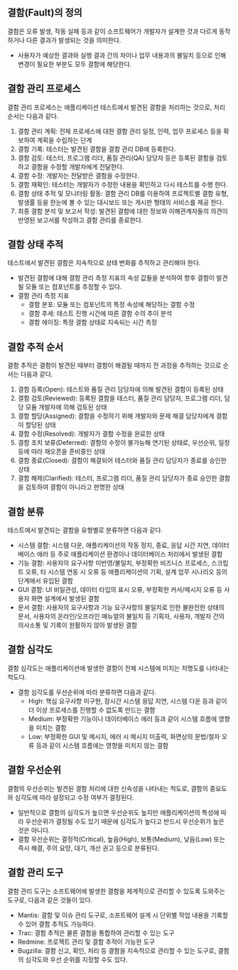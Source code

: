 ## 결함(Fault)의 정의

결함은 오류 발생, 작동 실패 등과 같이 소프트웨어가 개발자가 설계한 것과 다르게 동작하거나 다른 결과가 발생되는 것을 의미한다.

- 사용자가 예상한 결과와 실행 결과 간의 차이나 업무 내용과의 불일치 등으로 인해 변경이 필요한 부분도 모두 결함에 해당한다.

## 결함 관리 프로세스

결함 관리 프로세스는 애플리케이션 테스트에서 발견된 결함을 처리하는 것으로, 처리 순서는 다음과 같다.

1. 결함 관리 계획: 전체 프로세스에 대한 결함 관리 일정, 인력, 업무 프로세스 등을 확보하여 계획을 수립하는 단계
2. 결함 기록: 테스터는 발견된 결함을 결함 관리 DB에 등록한다.
3. 결함 검토: 테스터, 프로그램 리더, 품질 관리(QA) 담당자 등은 등록된 결함을 검토하고 결함을 수정할 개발자에게 전달한다.
4. 결함 수정: 개발자는 전달받은 결함을 수정한다.
5. 결함 재확인: 테스터는 개발자가 수정한 내용을 확인하고 다시 테스트를 수행 한다.
6. 결함 상태 추적 및 모니터링 활동: 결함 관리 DB를 이용하여 프로젝트별 결함 유형, 발생률 등을 한눈에 볼 수 있는 대시보드 또는 게시판 형태의 서비스를 제공 한다.
7. 최종 결함 분석 및 보고서 작성: 발견된 결함에 대한 정보와 이해관계자들의 의견이 반영된 보고서를 작성하고 결함 관리를 종료한다.

## 결함 상태 추적

테스트에서 발견된 결함은 지속적으로 상태 변화를 추적하고 관리해야 한다.

- 발견된 결함에 대해 결함 관리 측정 지표의 속성 값들을 분석하여 향후 결함이 발견될 모듈 또는 컴포넌트를 추정할 수 있다.
- 결함 관리 측정 지표
  - 결함 분포: 모듈 또는 컴포넌트의 특정 속성에 해당하는 결함 수정
  - 결함 추세: 테스트 진행 시간에 따른 결함 수의 추이 분석
  - 결함 에이징: 특정 결함 상태로 지속되는 시간 측정
 
## 결함 추적 순서

결함 추적은 결함이 발견된 때부터 결함이 해결될 때까지 전 과정을 추적하는 것으로 순서는 다음과 같다.

1. 결함 등록(Open): 테스트와 품질 관리 담당자에 의해 발견된 결함이 등록된 상태
2. 결함 검토(Reviewed): 등록된 결함을 테스터, 품질 관리 담당자, 프로그램 리더, 담당 모듈 개발자에 의해 검토된 상태
3. 결함 할당(Assigned): 결함을 수정하기 위해 개발자와 문제 해결 담당자에게 결함이 할당된 상태
4. 결함 수정(Resolved): 개발자가 결함 수정을 완료한 상태
5. 결함 조치 보류(Deferred): 결함의 수정이 불가능해 연기된 상태로, 우선순위, 일정 등에 따라 재오픈을 준비중인 상태
6. 결함 종료(Closed): 결함이 해결되어 테스터와 품질 관리 담당자가 종료를 승인한 상태
7. 결함 해제(Clarified): 테스터, 프로그램 리더, 품질 관리 담당자가 종료 승인한 결함을 검토하여 결함이 아니라고 판명한 상태

## 결함 분류

테스트에서 발견되는 결함을 유형별로 분류하면 다음과 같다.

- 시스템 결함: 시스템 다운, 애플리케이션의 작동 정지, 종료, 응답 시간 지연, 데이터베이스 에러 등 주로 애플리케이션 환경이나 데이터베이스 처리에서 발생된 결함
- 기능 결함: 사용자의 요구사항 미반영/불일치, 부정확한 비즈니스 프로세스, 스크립트 오류, 타 시스템 연동 시 오류 등 애플리케이션의 기획, 설계 업무 시나리오 등의 단계에서 유입된 결함
- GUI 결함: UI 비일관성, 데이터 타입의 표시 오류, 부정확한 커서/메시지 오류 등 사용자 화면 설계에서 발생된 결함
- 문서 결함: 사용자의 요구사항과 기능 요구사항의 불일치로 인한 불완전한 상태의 문서, 사용자의 온라인/오프라인 매뉴얼의 불일치 등 기획자, 사용자, 개발자 간의 의사소통 및 기록이 원활하지 않아 발생된 결함

## 결함 심각도

결함 심각도는 애플리케이션에 발생한 결함이 전체 시스템에 미치는 치명도를 나타내는 척도다.

- 결함 심각도를 우선순위에 따라 분류하면 다음과 같다.
  - High: 핵심 요구사항 미구현, 장시간 시스템 응답 지연, 시스템 다운 등과 같이 더 이상 프로세스를 진행할 수 없도록 만드는 결함
  - Medium: 부정확한 기능이나 데이터베이스 에러 등과 같이 시스템 흐름에 영향을 미치는 결함
  - Low: 부정확한 GUI 및 메시지, 에러 시 메시지 미출력, 화면상의 문법/철자 오류 등과 같이 시스템 흐름에는 영향을 미치지 않는 결함
 
## 결함 우선순위

결함의 우선순위는 발견된 결함 처리에 대한 신속성을 나타내는 척도로, 결함의 중요도와 심각도에 따라 설정되고 수정 여부가 결정된다.

- 일반적으로 결함의 심각도가 높으면 우선순위도 높지만 애플리케이션의 특성에 따라 우선순위가 결정될 수도 있기 때문에 심각도가 높다고 반드시 우선순위가 높은 것은 아니다.
- 결함 우선순위는 결정적(Critical), 높음(High), 보통(Medium), 낮음(Low) 또는 즉시 해결, 주의 요망, 대기, 개선 권고 등으로 분류된다.

## 결함 관리 도구

결함 관리 도구는 소프트웨어에 발생한 결함을 체계적으로 관리할 수 있도록 도와주는 도구로, 다음과 같은 것들이 있다.

- Mantis: 결함 및 이슈 관리 도구로, 소프트웨어 설계 시 단위별 작업 내용을 기록할 수 있어 결함 추적도 가능하다.
- Trac: 결함 추적은 물론 결함을 통합하여 관리할 수 있는 도구
- Redmine: 프로젝트 관리 및 결함 추적이 가능한 도구
- Bugzilla: 결함 신고, 확인, 처리 등 결함을 지속적으로 관리할 수 있는 도구로, 결함의 심각도와 우선 순위를 지정할 수도 있다.
